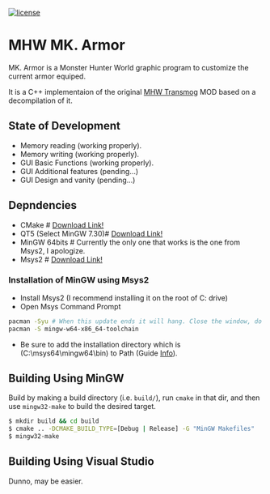 [![license](https://img.shields.io/badge/license-MIT-blue.svg)](LICENCE)

# MHW MK. Armor

MK. Armor is a Monster Hunter World graphic program to customize the current armor equiped.

It is a C++ implementaion of the original [MHW Transmog](https://www.nexusmods.com/monsterhunterworld/mods/43) MOD based on a decompilation of it.

## State of Development
* Memory reading (working properly).
* Memory writing (working properly).
* GUI Basic Functions (working properly).
* GUI Additional features (pending...)
* GUI Design and vanity (pending...)

## Depndencies

* CMake # [Download Link!](https://cmake.org/download/)
* QT5 (Select MinGW 7.30)# [Download Link!](https://www.qt.io/download)
* MinGW 64bits # Currently the only one that works is the one from Msys2, I apologize.
* Msys2 # [Download Link!](http://www.msys2.org/)

### Installation of MinGW using Msys2
* Install Msys2 (I recommend installing it on the root of C: drive)
* Open Msys Command Prompt
``` bash
pacman -Syu # When this update ends it will hang. Close the window, do not Ctrl+C to stop, it will corrupt the installation
pacman -S mingw-w64-x86_64-toolchain
```
* Be sure to add the installation directory which is (C:\msys64\mingw64\bin) to Path (Guide [Info](https://www.computerhope.com/issues/ch000549.htm)).

## Building Using MinGW

Build by making a build directory (i.e. `build/`), run `cmake` in that dir, and then use `mingw32-make` to build the desired target.

``` bash
$ mkdir build && cd build
$ cmake .. -DCMAKE_BUILD_TYPE=[Debug | Release] -G "MinGW Makefiles"
$ mingw32-make
```

## Building Using Visual Studio
Dunno, may be easier.
 




